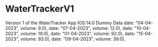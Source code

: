 # WaterTrackerV1
Version 1 of the WaterTracker App
IOS:14.0
Dummy Data
date: "04-04-2023", volume: 9.0),
date: "07-04-2023", volume: 12.0),
date: "10-04-2023", volume: 19.0),
date: "01-04-2023", volume: 92.0),
date: "15-04-2023", volume: 93.0),
date: "09-04-2023", volume: 39.0),
